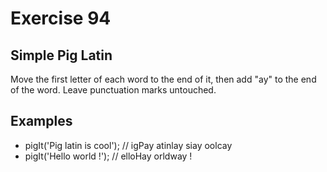 # Exercise 94

## Simple Pig Latin

Move the first letter of each word to the end of it, then add "ay" to the end of the word. Leave punctuation marks untouched.

## Examples
* pigIt('Pig latin is cool'); // igPay atinlay siay oolcay
* pigIt('Hello world !');     // elloHay orldway !
